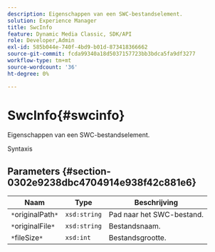 ```yaml
---
description: Eigenschappen van een SWC-bestandselement.
solution: Experience Manager
title: SwcInfo
feature: Dynamic Media Classic, SDK/API
role: Developer,Admin
exl-id: 585b044e-740f-4bd9-b01d-873418366662
source-git-commit: fcda99340a18d5037157723bb3bdca5fa9df3277
workflow-type: tm+mt
source-wordcount: '36'
ht-degree: 0%

---
```


# SwcInfo{#swcinfo}

Eigenschappen van een SWC-bestandselement.

Syntaxis

## Parameters {#section-0302e9238dbc4704914e938f42c881e6}

| Naam | Type | Beschrijving |
|---|---|---|
| `*`originalPath`*` | `xsd:string` | Pad naar het SWC-bestand. |
| `*`originalFile`*` | `xsd:string` | Bestandsnaam. |
| `*`fileSize`*` | `xsd:int` | Bestandsgrootte. |
